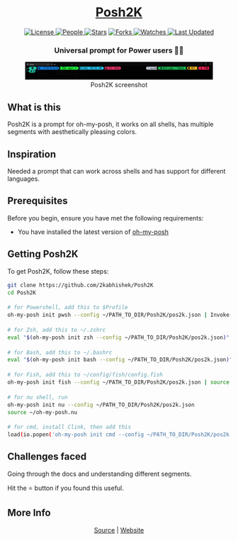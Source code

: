 <div align = "center">

<h1><a href="https://2kabhishek.github.io/Posh2K">Posh2K</a></h1>

<a href="https://github.com/2KAbhishek/Posh2K/blob/main/LICENSE">
<img alt="License" src="https://img.shields.io/github/license/2kabhishek/Posh2K?style=flat&color=eee&label="> </a>

<a href="https://github.com/2KAbhishek/Posh2K/graphs/contributors">
<img alt="People" src="https://img.shields.io/github/contributors/2kabhishek/Posh2K?style=flat&color=ffaaf2&label=People"> </a>

<a href="https://github.com/2KAbhishek/Posh2K/stargazers">
<img alt="Stars" src="https://img.shields.io/github/stars/2kabhishek/Posh2K?style=flat&color=98c379&label=Stars"></a>

<a href="https://github.com/2KAbhishek/Posh2K/network/members">
<img alt="Forks" src="https://img.shields.io/github/forks/2kabhishek/Posh2K?style=flat&color=66a8e0&label=Forks"> </a>

<a href="https://github.com/2KAbhishek/Posh2K/watchers">
<img alt="Watches" src="https://img.shields.io/github/watchers/2kabhishek/Posh2K?style=flat&color=f5d08b&label=Watches"> </a>

<a href="https://github.com/2KAbhishek/Posh2K/pulse">
<img alt="Last Updated" src="https://img.shields.io/github/last-commit/2kabhishek/Posh2K?style=flat&color=e06c75&label="> </a>

<h3>Universal prompt for Power users 💪🌈</h3>

<figure>
  <img src= "images/screenshot.png" alt="Posh2K Demo">
  <br/>
  <figcaption>Posh2K screenshot</figcaption>
</figure>

</div>

## What is this

Posh2K is a prompt for oh-my-posh, it works on all shells, has multiple segments with aesthetically pleasing colors.

## Inspiration

Needed a prompt that can work across shells and has support for different languages.

## Prerequisites

Before you begin, ensure you have met the following requirements:

- You have installed the latest version of [oh-my-posh](https://ohmyposh.dev/docs/installation/linux)

## Getting Posh2K

To get Posh2K, follow these steps:

```bash
git clone https://github.com/2kabhishek/Posh2K
cd Posh2K

# for Powershell, add this to $Profile
oh-my-posh init pwsh --config ~/PATH_TO_DIR/Posh2K/pos2k.json | Invoke-Expression

# for Zsh, add this to ~/.zshrc
eval "$(oh-my-posh init zsh --config ~/PATH_TO_DIR/Posh2K/pos2k.json)"

# for Bash, add this to ~/.bashrc
eval "$(oh-my-posh init bash --config ~/PATH_TO_DIR/Posh2K/pos2k.json)"

# for Fish, add this to ~/config/fish/config.fish
oh-my-posh init fish --config ~/PATH_TO_DIR/Posh2K/pos2k.json | source

# for nu shell, run
oh-my-posh init nu --config ~/PATH_TO_DIR/Posh2K/pos2k.json
source ~/oh-my-posh.nu

# for cmd, install Clink, then add this
load(io.popen('oh-my-posh init cmd --config ~/PATH_TO_DIR/Posh2K/pos2k.json'):read("*a"))()

```

## Challenges faced

Going through the docs and understanding different segments.

Hit the ⭐ button if you found this useful.

## More Info

<div align="center">

<a href="https://github.com/2KAbhishek/Posh2K">Source</a> | <a href="https://2kabhishek.github.io/Posh2K">Website</a>

</div>
